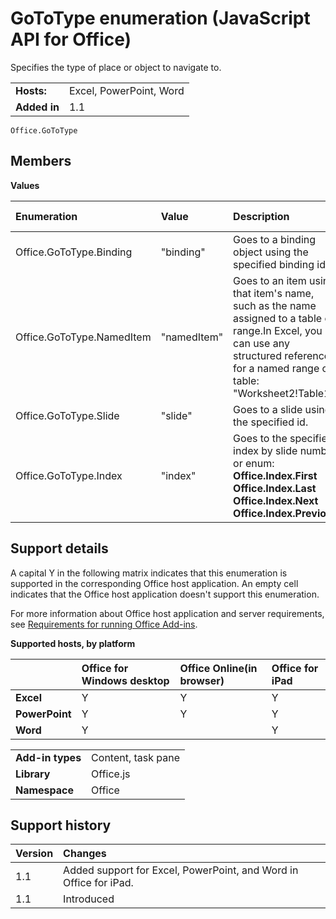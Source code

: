 
# GoToType enumeration (JavaScript API for Office)
Specifies the type of place or object to navigate to.

|||
|:-----|:-----|
|**Hosts:**|Excel, PowerPoint, Word|
|**Added in**|1.1|

```
Office.GoToType
```


## Members


**Values**


|**Enumeration**|**Value**|**Description**|**Supported clients**|
|:-----|:-----|:-----|:-----|
|Office.GoToType.Binding|"binding"|Goes to a binding object using the specified binding id.|ExcelWord|
|Office.GoToType.NamedItem|"namedItem"|Goes to an item using that item's name, such as the name assigned to a table or range.In Excel, you can use any structured reference for a named range or table: "Worksheet2!Table1"|Excel|
|Office.GoToType.Slide|"slide"|Goes to a slide using the specified id.|PowerPoint|
|Office.GoToType.Index|"index"|Goes to the specified index by slide number or enum: **Office.Index.First** **Office.Index.Last** **Office.Index.Next** **Office.Index.Previous**|PowerPoint|

## Support details
<a name="bk_support"> </a>

A capital Y in the following matrix indicates that this enumeration is supported in the corresponding Office host application. An empty cell indicates that the Office host application doesn't support this enumeration.

For more information about Office host application and server requirements, see [Requirements for running Office Add-ins](http://msdn.microsoft.com/library/67340567-bb9a-498c-96d3-3f52f28c16bc%28Office.15%29.aspx).


**Supported hosts, by platform**


||**Office for Windows desktop**|**Office Online(in browser)**|**Office for iPad**|
|:-----|:-----|:-----|:-----|
|**Excel**|Y|Y|Y|
|**PowerPoint**|Y|Y|Y|
|**Word**|Y||Y|

|||
|:-----|:-----|
|**Add-in types**|Content, task pane|
|**Library**|Office.js|
|**Namespace**|Office|

## Support history
<a name="bk_history"> </a>



|**Version**|**Changes**|
|:-----|:-----|
|1.1|Added support for Excel, PowerPoint, and Word in Office for iPad.|
|1.1|Introduced|
